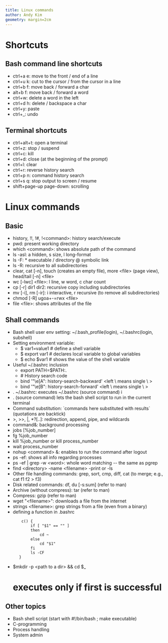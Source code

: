 ```yaml
---
title: Linux commands
author: Andy Kim
geometry: margin=2cm
---
```


# Shortcuts

## Bash command line shortcuts 
* ctrl+a e: move to the front / end of a line
* ctrl+u k: cut to the cursor / from the cursor in a line
* ctrl+b f: move back / forward a char
* alt+b f: move back / forward a word
* ctrl+w: delete a word in the left
* ctrl+d h: delete / backspace a char
* ctrl+y: paste
* ctrl+\_: undo 

## Terminal shortcuts
* ctrl+alt+t: open a terminal
* ctrl+z: stop / suspend
* ctrl+c: kill
* ctrl+d: close (at the beginning of the prompt)
* ctrl+l: clear
* ctrl+r: reverse history search
* ctrl+p n: command history search
* ctrl+s q: stop output to screen / resume
* shift+page-up page-down: scrolling

# Linux commands

## Basic
* history, !!, !#, !\<command\>: history search/execute
* pwd: present working directory
* which \<command\>: shows absolute path of the command
* ls -asl: a hidden, s size, l long-format
* ls -F: \* executable \/ directory @ symbolic link
* ls -R: recursive to all subdirectories
* clear, cat [-n], touch (creates an empty file), more \<file\> (page view), head/tail [-n] \<file\>
* wc [-lwc] \<file\>: l line, w word, c char count
* cp [-r] dir1 dir2: recursive copy including subdirectories
* mv [-i], rm [-ir]: i interactive, r recursive (to remove all subdirectories)
* chmod [-R] ugoa+-=rwx \<file\>
* file \<file\>: shows attributes of the file

## Shall commands
* Bash shell user env setting: ~/.bash_profile(login), ~/.bashrc(login, subshell)
* Setting environment variable: 
    * $ var1=value1  # define a shell variable
    * $ export var1  # declares local variable to global variables
    * $ echo $var1   # shows the value of the shell variable
* Useful ~/.bashrc inclusion
    *  export PATH=$PATH:.
    *  \# History search code
    *  bind '"\\e[A": history-search-backward' <left \\ means single \ >
    *  bind '"\\e[B": history-search-forward' <left \\ means single \ >
* . ~/.bashrc: executes ~/.bashrc (source command) i
* . (source command) lets the bash shell script to run in the current terminal
* Command substitution: \`commands here substituted with results\` (quotations are backtick)
* \>, \>\>, |, \*?[..]: redirection, append, pipe, and wildcards
* command&: background processing
* jobs [%job_number]
* fg %job_number
* kill %job_number or kill process_number
* wait process_number 
* nohup \<command\> &: enables to run the command after logout
* ps -ef: shows all info regarding processes
* ps -ef | grep -w \<word\>: whole word matching -- the same as pgrep
* find \<directory\> -name \<filename\> -print or -ls
* Other file handling commands: grep, sort, cmp, diff, cat (to merge; e.g., cat f1 f2 > f3)
* Disk related commands: df, du [-s:sum] (refer to man)
* Archive (without compress): tar (refer to man)
* Compress: gzip (refer to man) 
* wget "\<filename\>": downloads a file from the internet
* strings \<filename\>: grep strings from a file (even from a binary)
* defining a function in .bashrc
```
       c() {
           if [ "$1" == "" ]
           then 
               cd ~
           else 
               cd "$1"
           fi
           ls -CF
      }
```
* $mkdir -p \<path to a dir\> \&\& cd $_ 
  # executes only if first is successful
                              
## Other topics
* Bash shell script (start with \#!/bin/bash ; make executable)
* C-programming
* Process handling
* System admin
